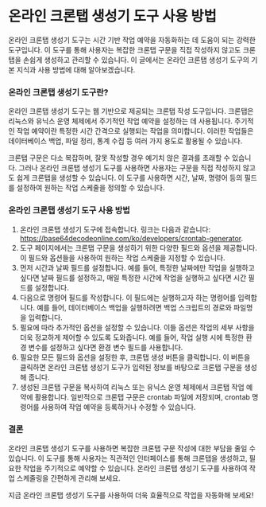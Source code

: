 온라인 크론탭 생성기 도구 사용 방법
====================

온라인 크론탭 생성기 도구는 시간 기반 작업 예약을 자동화하는 데 도움이 되는 강력한 도구입니다. 이 도구를 통해 사용자는 복잡한 크론탭 구문을 직접 작성하지 않고도 크론탭을 손쉽게 생성하고 관리할 수 있습니다. 이 글에서는 온라인 크론탭 생성기 도구의 기본 지식과 사용 방법에 대해 알아보겠습니다.

### 온라인 크론탭 생성기 도구란?

온라인 크론탭 생성기 도구는 웹 기반으로 제공되는 크론탭 작성 도구입니다. 크론탭은 리눅스와 유닉스 운영 체제에서 주기적인 작업 예약을 설정하는 데 사용됩니다. 주기적인 작업 예약이란 특정한 시간 간격으로 실행되는 작업을 의미합니다. 이러한 작업들은 데이터베이스 백업, 파일 정리, 통계 수집 등 여러 가지 용도로 활용될 수 있습니다.

크론탭 구문은 다소 복잡하며, 잘못 작성할 경우 예기치 않은 결과를 초래할 수 있습니다. 그러나 온라인 크론탭 생성기 도구를 사용하면 사용자는 구문을 직접 작성하지 않고도 쉽게 크론탭을 생성할 수 있습니다. 이 도구를 사용하면 시간, 날짜, 명령어 등의 필드를 설정하여 원하는 작업 스케줄을 정의할 수 있습니다.

### 온라인 크론탭 생성기 도구 사용 방법

1. 온라인 크론탭 생성기 도구에 접속합니다. 링크는 다음과 같습니다: <https://base64decodeonline.com/ko/developers/crontab-generator>.
2. 도구 페이지에서는 크론탭 구문을 생성하기 위한 다양한 필드와 옵션을 제공합니다. 이 필드와 옵션들을 사용하여 원하는 작업 스케줄을 지정할 수 있습니다.
3. 먼저 시간과 날짜 필드를 설정합니다. 예를 들어, 특정한 날짜에만 작업을 실행하고 싶다면 날짜 필드를 설정하고, 매일 특정한 시간에 작업을 실행하고 싶다면 시간 필드를 설정합니다.
4. 다음으로 명령어 필드를 작성합니다. 이 필드에는 실행하고자 하는 명령어를 입력합니다. 예를 들어, 데이터베이스 백업을 실행하려면 백업 스크립트의 경로와 파일명을 입력합니다.
5. 필요에 따라 추가적인 옵션을 설정할 수 있습니다. 이들 옵션은 작업의 세부 사항을 더욱 정교하게 제어할 수 있도록 도와줍니다. 예를 들어, 작업 실행 시에 특정한 환경 변수를 설정하고 싶다면 환경 변수 필드를 사용합니다.
6. 필요한 모든 필드와 옵션을 설정한 후, 크론탭 생성 버튼을 클릭합니다. 이 버튼을 클릭하면 온라인 크론탭 생성기 도구가 입력된 정보를 바탕으로 크론탭 구문을 생성해 줍니다.
7. 생성된 크론탭 구문을 복사하여 리눅스 또는 유닉스 운영 체제에서 크론탭 작업 예약에 활용합니다. 일반적으로 크론탭 구문은 crontab 파일에 저장되며, crontab 명령어를 사용하여 작업 예약을 등록하거나 수정할 수 있습니다.

### 결론

온라인 크론탭 생성기 도구를 사용하면 복잡한 크론탭 구문 작성에 대한 부담을 줄일 수 있습니다. 이 도구를 통해 사용자는 직관적인 인터페이스를 통해 크론탭을 생성하고, 필요한 작업을 주기적으로 예약할 수 있습니다. 온라인 크론탭 생성기 도구를 사용하여 작업 스케줄링을 간편하게 관리해 보세요.

지금 온라인 크론탭 생성기 도구를 사용하여 더욱 효율적으로 작업을 자동화해 보세요!